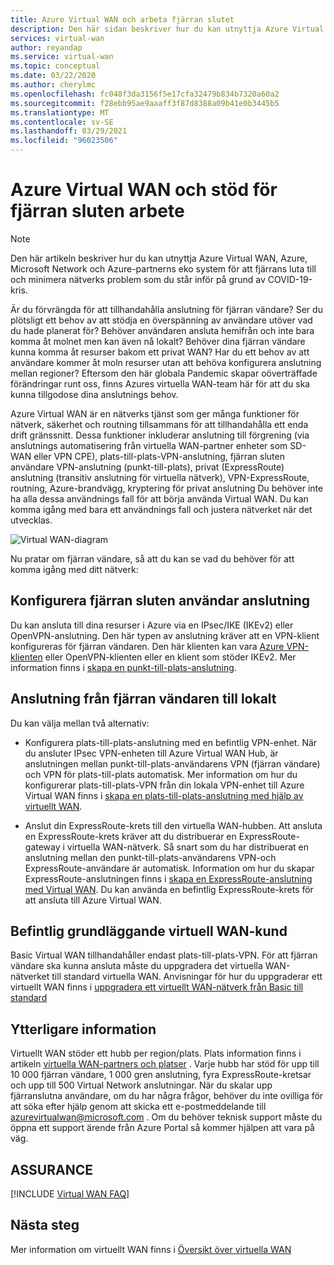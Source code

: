 ```yaml
---
title: Azure Virtual WAN och arbeta fjärran slutet
description: Den här sidan beskriver hur du kan utnyttja Azure Virtual WAN för att kunna arbeta med fjärr anslutning på grund av COVID-19 Pandemic.
services: virtual-wan
author: reyandap
ms.service: virtual-wan
ms.topic: conceptual
ms.date: 03/22/2020
ms.author: cherylmc
ms.openlocfilehash: fc048f3da3156f5e17cfa32479b834b7320a60a2
ms.sourcegitcommit: f28ebb95ae9aaaff3f87d8388a09b41e0b3445b5
ms.translationtype: MT
ms.contentlocale: sv-SE
ms.lasthandoff: 03/29/2021
ms.locfileid: "96023506"
---
```

# <a name="azure-virtual-wan-and-supporting-remote-work"></a>Azure Virtual WAN och stöd för fjärran sluten arbete

>[!NOTE]
>Den här artikeln beskriver hur du kan utnyttja Azure Virtual WAN, Azure, Microsoft Network och Azure-partnerns eko system för att fjärrans luta till och minimera nätverks problem som du står inför på grund av COVID-19-kris.
>

Är du förvrängda för att tillhandahålla anslutning för fjärran vändare?
Ser du plötsligt ett behov av att stödja en överspänning av användare utöver vad du hade planerat för?
Behöver användaren ansluta hemifrån och inte bara komma åt molnet men kan även nå lokalt?
Behöver dina fjärran vändare kunna komma åt resurser bakom ett privat WAN?
Har du ett behov av att användare kommer åt moln resurser utan att behöva konfigurera anslutning mellan regioner?
Eftersom den här globala Pandemic skapar oöverträffade förändringar runt oss, finns Azures virtuella WAN-team här för att du ska kunna tillgodose dina anslutnings behov.

Azure Virtual WAN är en nätverks tjänst som ger många funktioner för nätverk, säkerhet och routning tillsammans för att tillhandahålla ett enda drift gränssnitt. Dessa funktioner inkluderar anslutning till förgrening (via anslutnings automatisering från virtuella WAN-partner enheter som SD-WAN eller VPN CPE), plats-till-plats-VPN-anslutning, fjärran sluten användare VPN-anslutning (punkt-till-plats), privat (ExpressRoute) anslutning (transitiv anslutning för virtuella nätverk), VPN-ExpressRoute, routning, Azure-brandvägg, kryptering för privat anslutning Du behöver inte ha alla dessa användnings fall för att börja använda Virtual WAN. Du kan komma igång med bara ett användnings fall och justera nätverket när det utvecklas.

![Virtual WAN-diagram](./media/virtual-wan-about/virtualwan1.png)

Nu pratar om fjärran vändare, så att du kan se vad du behöver för att komma igång med ditt nätverk:

## <a name="set-up-remote-user-connectivity"></a><a name="connectivity"></a>Konfigurera fjärran sluten användar anslutning

Du kan ansluta till dina resurser i Azure via en IPsec/IKE (IKEv2) eller OpenVPN-anslutning. Den här typen av anslutning kräver att en VPN-klient konfigureras för fjärran vändaren. Den här klienten kan vara [Azure VPN-klienten](https://go.microsoft.com/fwlink/?linkid=2117554) eller OpenVPN-klienten eller en klient som stöder IKEv2. Mer information finns i [skapa en punkt-till-plats-anslutning](virtual-wan-point-to-site-portal.md).

## <a name="connectivity-from-the-remote-user-to-on-premises"></a><a name="remote user connectivity"></a>Anslutning från fjärran vändaren till lokalt

Du kan välja mellan två alternativ:

* Konfigurera plats-till-plats-anslutning med en befintlig VPN-enhet. När du ansluter IPsec VPN-enheten till Azure Virtual WAN Hub, är anslutningen mellan punkt-till-plats-användarens VPN (fjärran vändare) och VPN för plats-till-plats automatisk. Mer information om hur du konfigurerar plats-till-plats-VPN från din lokala VPN-enhet till Azure Virtual WAN finns i [skapa en plats-till-plats-anslutning med hjälp av virtuellt WAN](virtual-wan-site-to-site-portal.md).

* Anslut din ExpressRoute-krets till den virtuella WAN-hubben. Att ansluta en ExpressRoute-krets kräver att du distribuerar en ExpressRoute-gateway i virtuella WAN-nätverk. Så snart som du har distribuerat en anslutning mellan den punkt-till-plats-användarens VPN-och ExpressRoute-användare är automatisk. Information om hur du skapar ExpressRoute-anslutningen finns i [skapa en ExpressRoute-anslutning med Virtual WAN](virtual-wan-expressroute-portal.md). Du kan använda en befintlig ExpressRoute-krets för att ansluta till Azure Virtual WAN.

## <a name="existing-basic-virtual-wan-customer"></a><a name="basic vWAN"></a>Befintlig grundläggande virtuell WAN-kund

Basic Virtual WAN tillhandahåller endast plats-till-plats-VPN. För att fjärran vändare ska kunna ansluta måste du uppgradera det virtuella WAN-nätverket till standard virtuella WAN. Anvisningar för hur du uppgraderar ett virtuellt WAN finns i [uppgradera ett virtuellt WAN-nätverk från Basic till standard](upgrade-virtual-wan.md)

## <a name="additional-information"></a><a name="other considerations"></a>Ytterligare information

Virtuellt WAN stöder ett hubb per region/plats. Plats information finns i artikeln [virtuella WAN-partners och platser](virtual-wan-locations-partners.md) . Varje hubb har stöd för upp till 10 000 fjärran vändare, 1 000 gren anslutning, fyra ExpressRoute-kretsar och upp till 500 Virtual Network anslutningar. När du skalar upp fjärranslutna användare, om du har några frågor, behöver du inte ovilliga för att söka efter hjälp genom att skicka ett e-postmeddelande till azurevirtualwan@microsoft.com . Om du behöver teknisk support måste du öppna ett support ärende från Azure Portal så kommer hjälpen att vara på väg.

## <a name="faq"></a><a name="faq"></a>ASSURANCE

[!INCLUDE [Virtual WAN FAQ](../../includes/virtual-wan-faq-include.md)]

## <a name="next-steps"></a>Nästa steg

Mer information om virtuellt WAN finns i [Översikt över virtuella WAN](virtual-wan-about.md)